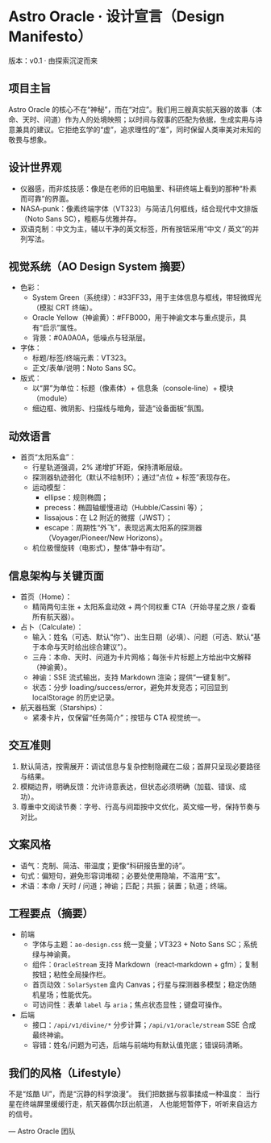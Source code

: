 # Astro Oracle · 设计宣言（Design Manifesto）

版本：v0.1 · 由探索沉淀而来

## 项目主旨

Astro Oracle 的核心不在“神秘”，而在“对应”。我们用三艘真实航天器的故事（本命、天时、问道）作为人的处境映照；以时间与叙事的匹配为依据，生成实用与诗意兼具的建议。它拒绝玄学的“虚”，追求理性的“准”，同时保留人类审美对未知的敬畏与想象。

## 设计世界观

- 仪器感，而非炫技感：像是在老师的旧电脑里、科研终端上看到的那种“朴素而可靠”的界面。
- NASA‑punk：像素终端字体（VT323）与简洁几何框线，结合现代中文排版（Noto Sans SC），粗粝与优雅并存。
- 双语克制：中文为主，辅以干净的英文标签，所有按钮采用“中文 / 英文”的并列写法。

## 视觉系统（AO Design System 摘要）

- 色彩：
  - System Green（系统绿）：#33FF33，用于主体信息与框线，带轻微辉光（模拟 CRT 终端）。
  - Oracle Yellow（神谕黄）：#FFB000，用于神谕文本与重点提示，具有“启示”属性。
  - 背景：#0A0A0A，低噪点与轻渐层。
- 字体：
  - 标题/标签/终端元素：VT323。
  - 正文/表单/说明：Noto Sans SC。
- 版式：
  - 以“屏”为单位：标题（像素体）+ 信息条（console‑line）+ 模块（module）
  - 细边框、微阴影、扫描线与暗角，营造“设备面板”氛围。

## 动效语言

- 首页“太阳系盒”：
  - 行星轨道强调，2% 递增扩环距，保持清晰层级。
  - 探测器轨迹弱化（默认不绘制环）；通过“点位 + 标签”表现存在。
  - 运动模型：
    - ellipse：规则椭圆；
    - precess：椭圆轴缓慢进动（Hubble/Cassini 等）；
    - lissajous：在 L2 附近的微摆（JWST）；
    - escape：周期性“外飞”，表现远离太阳系的探测器（Voyager/Pioneer/New Horizons）。
  - 机位极慢旋转（电影式），整体“静中有动”。

## 信息架构与关键页面

- 首页（Home）：
  - 精简两句主张 + 太阳系盒动效 + 两个同权重 CTA（开始寻星之旅 / 查看所有航天器）。
- 占卜（Calculate）：
  - 输入：姓名（可选、默认“你”）、出生日期（必填）、问题（可选、默认“基于本命与天时给出综合建议”）。
  - 三舟：本命、天时、问道为卡片网格；每张卡片标题上方给出中文解释（神谕黄）。
  - 神谕：SSE 流式输出，支持 Markdown 渲染；提供“一键复制”。
  - 状态：分步 loading/success/error，避免并发竞态；可回显到 localStorage 的历史记录。
- 航天器档案（Starships）：
  - 紧凑卡片，仅保留“任务简介”；按钮与 CTA 视觉统一。

## 交互准则

1) 默认简洁，按需展开：调试信息与复杂控制隐藏在二级；首屏只呈现必要路径与结果。
2) 模糊边界，明确反馈：允许诗意表达，但状态必须明确（加载、错误、成功）。
3) 尊重中文阅读节奏：字号、行高与间距按中文优化，英文缩一号，保持节奏与对比。

## 文案风格

- 语气：克制、简洁、带温度；更像“科研报告里的诗”。
- 句式：偏短句，避免形容词堆砌；必要处使用隐喻，不滥用“玄”。
- 术语：本命 / 天时 / 问道；神谕；匹配；共振；装置；轨道；终端。

## 工程要点（摘要）

- 前端
  - 字体与主题：`ao-design.css` 统一变量；VT323 + Noto Sans SC；系统绿与神谕黄。
  - 组件：`OracleStream` 支持 Markdown（react‑markdown + gfm）；复制按钮；粘性全局操作栏。
  - 首页动效：`SolarSystem` 盒内 Canvas；行星与探测器多模型；稳定伪随机星场；性能优先。
  - 可访问性：表单 `label` 与 `aria`；焦点状态显性；键盘可操作。
- 后端
  - 接口：`/api/v1/divine/*` 分步计算；`/api/v1/oracle/stream` SSE 合成最终神谕。
  - 容错：姓名/问题为可选，后端与前端均有默认值兜底；错误码清晰。

## 我们的风格（Lifestyle）

不是“炫酷 UI”，而是“沉静的科学浪漫”。
我们把数据与叙事揉成一种温度：
当行星在终端屏里缓缓行走，航天器偶尔跃出航道，
人也能短暂停下，听听来自远方的信号。

— Astro Oracle 团队

